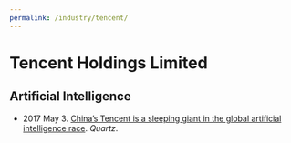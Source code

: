 ```yaml
---
permalink: /industry/tencent/
---
```

# Tencent Holdings Limited

## Artificial Intelligence

* 2017 May 3. [China’s Tencent is a sleeping giant in the global artificial intelligence race](https://qz.com/974408/tencents-wechat-gives-it-an-advantage-in-the-global-artificial-intelligence-race/). *Quartz*.
